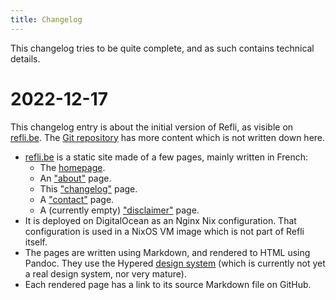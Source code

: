 ```yaml
---
title: Changelog
---
```


This changelog tries to be quite complete, and as such contains technical
details.

# 2022-12-17

This changelog entry is about the initial version of Refli, as visible on
[refli.be](https://refli.be). The [Git
repository](https://github.com/hypered/refli.be) has more content which is not
written down here.

- [refli.be](https://refli.be) is a static site made of a few pages, mainly written in French:
  - The [homepage](/).
  - An ["about"](/pages/about.md) page.
  - This ["changelog"](/pages/changelog.md) page.
  - A ["contact"](/pages/contact.md) page.
  - A (currently empty) ["disclaimer"](/pages/disclaimer.md) page.
- It is deployed on DigitalOcean as an Nginx Nix configuration. That
  configuration is used in a NixOS VM image which is not part of Refli itself.
- The pages are written using Markdown, and rendered to HTML using Pandoc. They
  use the Hypered [design system](https://github.com/hypered/design)
  (which is currently not yet a real design system, nor very mature).
- Each rendered page has a link to its source Markdown file on GitHub.

<br />
<br />
<br />
